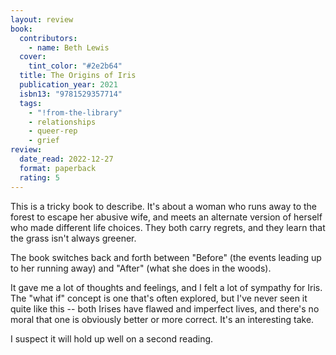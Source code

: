 ```yaml
---
layout: review
book:
  contributors:
    - name: Beth Lewis
  cover:
    tint_color: "#2e2b64"
  title: The Origins of Iris
  publication_year: 2021
  isbn13: "9781529357714"
  tags:
    - "!from-the-library"
    - relationships
    - queer-rep
    - grief
review:
  date_read: 2022-12-27
  format: paperback
  rating: 5
---
```


This is a tricky book to describe.
It's about a woman who runs away to the forest to escape her abusive wife, and meets an alternate version of herself who made different life choices.
They both carry regrets, and they learn that the grass isn't always greener.

The book switches back and forth between "Before" (the events leading up to her running away) and "After" (what she does in the woods).

It gave me a lot of thoughts and feelings, and I felt a lot of sympathy for Iris.
The "what if" concept is one that's often explored, but I've never seen it quite like this -- both Irises have flawed and imperfect lives, and there's no moral that one is obviously better or more correct.
It's an interesting take.

I suspect it will hold up well on a second reading.
